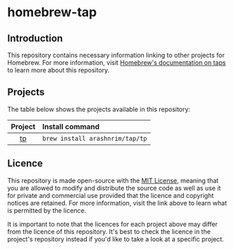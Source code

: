# homebrew-tap

## Introduction

This repository contains necessary information linking to other projects for Homebrew. For more information, visit [Homebrew's documentation on taps](https://docs.brew.sh/Taps) to learn more about this repository.

## Projects

The table below shows the projects available in this repository:

|           Project           | Install command                 |
| :-------------------------: | :------------------------------ |
| [tp](https://github.com/tp) | `brew install arashnrim/tap/tp` |

## Licence

This repository is made open-source with the [MIT License](https://github.com/arashnrim/homebrew-tap/blob/main/LICENSE.md), meaning that you are allowed to modify and distribute the source code as well as use it for private and commercial use provided that the licence and copyright notices are retained. For more information, visit the link above to learn what is permitted by the licence.

It is important to note that the licences for each project above may differ from the licence of this repository. It's best to check the licence in the project's repository instead if you'd like to take a look at a specific project.
